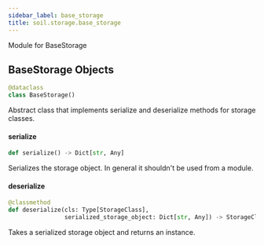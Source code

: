 ```yaml
---
sidebar_label: base_storage
title: soil.storage.base_storage
---
```


Module for BaseStorage

## BaseStorage Objects

```python
@dataclass
class BaseStorage()
```

Abstract class that implements serialize and deserialize methods for storage classes.

#### serialize

```python
def serialize() -> Dict[str, Any]
```

Serializes the storage object. In general it shouldn&#x27;t be used from a module.

#### deserialize

```python
@classmethod
def deserialize(cls: Type[StorageClass],
                serialized_storage_object: Dict[str, Any]) -> StorageClass
```

Takes a serialized storage object and returns an instance.

